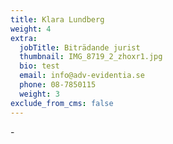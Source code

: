```yaml
---
title: Klara Lundberg
weight: 4
extra:
  jobTitle: Biträdande jurist
  thumbnail: IMG_8719_2_zhoxr1.jpg
  bio: test
  email: info@adv-evidentia.se
  phone: 08-7850115
  weight: 3
exclude_from_cms: false
---
```


\-
